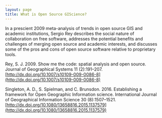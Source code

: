 ```yaml
---
layout: page
title: What is Open Source GIScience?
---
```


In a prescient 2009 meta-analysis of trends in open source GIS and academic institutions, Sergio Rey describes the social nature of collaboration on free software, addresses the potential benefits and challenges of merging open source and academic interests, and discusses some of the pros and cons of open source software relative to proprietary tools.









Rey, S. J. 2009. Show me the code: spatial analysis and open source. Journal of Geographical Systems 11 (2):191–207. [http://dx.doi.org/10.1007/s10109-009-0086-8](http://dx.doi.org/10.1007/s10109-009-0086-8)

Singleton, A. D., S. Spielman, and C. Brunsdon. 2016. Establishing a framework for Open Geographic Information science. International Journal of Geographical Information Science 30 (8):1507–1521. [http://dx.doi.org/10.1080/13658816.2015.1137579](http://dx.doi.org/10.1080/13658816.2015.1137579)
